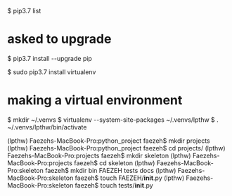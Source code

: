 $ pip3.7 list

# asked to upgrade
$ pip3.7 install --upgrade pip

$ sudo pip3.7 install virtualenv

# making a virtual environment
$ mkdir ~/.venvs
$ virtualenv --system-site-packages ~/.venvs/lpthw
$ . ~/.venvs/lpthw/bin/activate

(lpthw) Faezehs-MacBook-Pro:python_project faezeh$ mkdir projects
(lpthw) Faezehs-MacBook-Pro:python_project faezeh$ cd projects/
(lpthw) Faezehs-MacBook-Pro:projects faezeh$ mkdir skeleton
(lpthw) Faezehs-MacBook-Pro:projects faezeh$ cd skeleton
(lpthw) Faezehs-MacBook-Pro:skeleton faezeh$ mkdir bin FAEZEH tests docs
(lpthw) Faezehs-MacBook-Pro:skeleton faezeh$ touch FAEZEH/__init__.py
(lpthw) Faezehs-MacBook-Pro:skeleton faezeh$ touch tests/__init__.py
